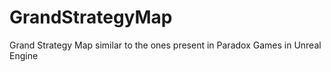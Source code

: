 # GrandStrategyMap
Grand Strategy Map similar to the ones present in Paradox Games in Unreal Engine
